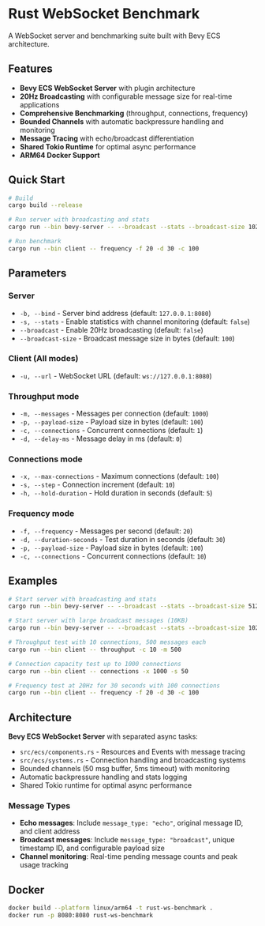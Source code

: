 # Rust WebSocket Benchmark

A WebSocket server and benchmarking suite built with Bevy ECS architecture.

## Features

- **Bevy ECS WebSocket Server** with plugin architecture
- **20Hz Broadcasting** with configurable message size for real-time applications
- **Comprehensive Benchmarking** (throughput, connections, frequency)
- **Bounded Channels** with automatic backpressure handling and monitoring
- **Message Tracing** with echo/broadcast differentiation
- **Shared Tokio Runtime** for optimal async performance
- **ARM64 Docker Support**

## Quick Start

```bash
# Build
cargo build --release

# Run server with broadcasting and stats
cargo run --bin bevy-server -- --broadcast --stats --broadcast-size 1024

# Run benchmark
cargo run --bin client -- frequency -f 20 -d 30 -c 100
```

## Parameters

### Server
- `-b, --bind` - Server bind address (default: `127.0.0.1:8080`)
- `-s, --stats` - Enable statistics with channel monitoring (default: `false`)
- `--broadcast` - Enable 20Hz broadcasting (default: `false`)
- `--broadcast-size` - Broadcast message size in bytes (default: `100`)

### Client (All modes)
- `-u, --url` - WebSocket URL (default: `ws://127.0.0.1:8080`)

### Throughput mode
- `-m, --messages` - Messages per connection (default: `1000`)
- `-p, --payload-size` - Payload size in bytes (default: `100`)
- `-c, --connections` - Concurrent connections (default: `1`)
- `-d, --delay-ms` - Message delay in ms (default: `0`)

### Connections mode
- `-x, --max-connections` - Maximum connections (default: `100`)
- `-s, --step` - Connection increment (default: `10`)
- `-h, --hold-duration` - Hold duration in seconds (default: `5`)

### Frequency mode
- `-f, --frequency` - Messages per second (default: `20`)
- `-d, --duration-seconds` - Test duration in seconds (default: `30`)
- `-p, --payload-size` - Payload size in bytes (default: `100`)
- `-c, --connections` - Concurrent connections (default: `10`)

## Examples

```bash
# Start server with broadcasting and stats
cargo run --bin bevy-server -- --broadcast --stats --broadcast-size 512

# Start server with large broadcast messages (10KB)
cargo run --bin bevy-server -- --broadcast --stats --broadcast-size 10240

# Throughput test with 10 connections, 500 messages each
cargo run --bin client -- throughput -c 10 -m 500

# Connection capacity test up to 1000 connections
cargo run --bin client -- connections -x 1000 -s 50

# Frequency test at 20Hz for 30 seconds with 100 connections
cargo run --bin client -- frequency -f 20 -d 30 -c 100
```

## Architecture

**Bevy ECS WebSocket Server** with separated async tasks:
- `src/ecs/components.rs` - Resources and Events with message tracing
- `src/ecs/systems.rs` - Connection handling and broadcasting systems
- Bounded channels (50 msg buffer, 5ms timeout) with monitoring
- Automatic backpressure handling and stats logging
- Shared Tokio runtime for optimal async performance

### Message Types
- **Echo messages**: Include `message_type: "echo"`, original message ID, and client address
- **Broadcast messages**: Include `message_type: "broadcast"`, unique timestamp ID, and configurable payload size
- **Channel monitoring**: Real-time pending message counts and peak usage tracking

## Docker

```bash
docker build --platform linux/arm64 -t rust-ws-benchmark .
docker run -p 8080:8080 rust-ws-benchmark
```

